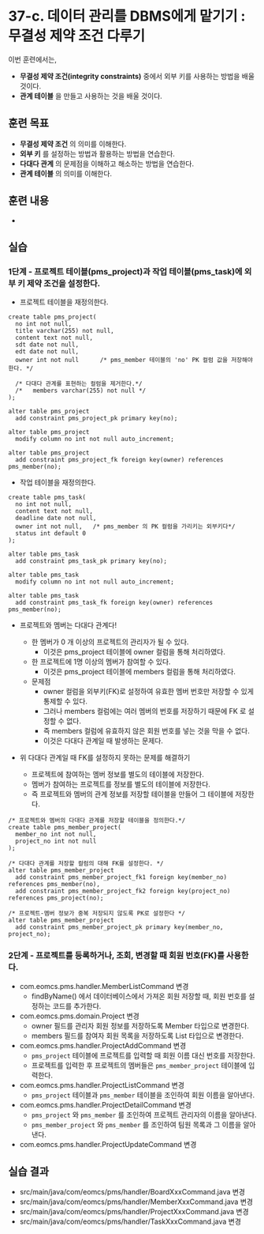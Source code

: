 # 37-c. 데이터 관리를 DBMS에게 맡기기 : 무결성 제약 조건 다루기

이번 훈련에서는,
- **무결성 제약 조건(integrity constraints)** 중에서 외부 키를 사용하는 방법을 배울 것이다.
- **관계 테이블** 을 만들고 사용하는 것을 배울 것이다.


## 훈련 목표
- **무결성 제약 조건** 의 의미를 이해한다.
- **외부 키** 를 설정하는 방법과 활용하는 방법을 연습한다.
- **다대다 관계** 의 문제점을 이해하고 해소하는 방법을 연습한다.
- **관계 테이블** 의 의미를 이해한다.

## 훈련 내용
-

## 실습

### 1단계 - 프로젝트 테이블(pms_project)과 작업 테이블(pms_task)에 외부 키 제약 조건을 설정한다.

- 프로젝트 테이블을 재정의한다.
```
create table pms_project(
  no int not null,
  title varchar(255) not null,
  content text not null,
  sdt date not null,
  edt date not null,
  owner int not null      /* pms_member 테이블의 'no' PK 컬럼 값을 저장해야 한다. */

  /* 다대다 관계를 표현하는 컬럼을 제거한다.*/
  /*   members varchar(255) not null */
);

alter table pms_project
  add constraint pms_project_pk primary key(no);

alter table pms_project
  modify column no int not null auto_increment;

alter table pms_project
  add constraint pms_project_fk foreign key(owner) references pms_member(no);
```

- 작업 테이블을 재정의한다.
```
create table pms_task(
  no int not null,
  content text not null,
  deadline date not null,
  owner int not null,   /* pms_member 의 PK 컬럼을 가리키는 외부키다*/
  status int default 0
);

alter table pms_task
  add constraint pms_task_pk primary key(no);

alter table pms_task
  modify column no int not null auto_increment;

alter table pms_task
  add constraint pms_task_fk foreign key(owner) references pms_member(no);
```

- 프로젝트와 멤버는 다대다 관계다!
  - 한 멤버가 0 개 이상의 프로젝트의 관리자가 될 수 있다.
    - 이것은 pms_project 테이블에 owner 컬럼을 통해 처리하였다.
  - 한 프로젝트에 1명 이상의 멤버가 참여할 수 있다.
    - 이것은 pms_project 테이블에 members 컬럼을 통해 처리하였다.
  - 문제점
    - owner 컬럼을 외부키(FK)로 설정하여 유효한 멤버 번호만 저장할 수 있게 통제할 수 있다.
    - 그러나 members 컬럼에는 여러 멤버의 번호를 저장하기 때문에 FK 로 설정할 수 없다.
    - 즉 members 컬럼에 유효하지 않은 회원 번호를 넣는 것을 막을 수 없다.
    - 이것은 다대다 관계일 때 발생하는 문제다.

- 위 다대다 관계일 때 FK를 설정하지 못하는 문제를 해결하기
  - 프로젝트에 참여하는 멤버 정보를 별도의 테이블에 저장한다.
  - 멤버가 참여하는 프로젝트를 정보를 별도의 테이블에 저장한다.
  - 즉 프로젝트와 멤버의 관계 정보를 저장할 테이블을 만들어 그 테이블에 저장한다.

```
/* 프로젝트와 멤버의 다대다 관계를 저장할 테이블을 정의한다.*/
create table pms_member_project(
  member_no int not null,
  project_no int not null
);

/* 다대다 관계를 저장할 컬럼의 대해 FK를 설정한다. */
alter table pms_member_project
  add constraint pms_member_project_fk1 foreign key(member_no) references pms_member(no),
  add constraint pms_member_project_fk2 foreign key(project_no) references pms_project(no);

/* 프로젝트-멤버 정보가 중복 저장되지 않도록 PK로 설정한다 */
alter table pms_member_project
  add constraint pms_member_project_pk primary key(member_no, project_no);
```

### 2단계 - 프로젝트를 등록하거나, 조회, 변경할 때 회원 번호(FK)를 사용한다.

- com.eomcs.pms.handler.MemberListCommand 변경
  - findByName() 에서 데이터베이스에서 가져온 회원 저장할 때,
    회원 번호를 설정하는 코드를 추가한다.
- com.eomcs.pms.domain.Project 변경
  - owner 필드를 관리자 회원 정보를 저장하도록 Member 타입으로 변경한다.
  - members 필드를 참여자 회원 목록을 저장하도록 List<Member> 타입으로 변경한다.
- com.eomcs.pms.handler.ProjectAddCommand 변경
  - `pms_project` 테이블에 프로젝트를 입력할 때 회원 이름 대신 번호를 저장한다.
  - 프로젝트를 입력한 후 프로젝트의 멤버들은 `pms_member_project` 테이블에 입력한다.
- com.eomcs.pms.handler.ProjectListCommand 변경
  - `pms_project` 테이블과 `pms_member` 테이블을 조인하여 회원 이름을 알아낸다.
- com.eomcs.pms.handler.ProjectDetailCommand 변경
  - `pms_project` 와 `pms_member` 를 조인하여 프로젝트 관리자의 이름을 알아낸다.
  - `pms_member_project` 와 `pms_member` 를 조인하여 팀원 목록과 그 이름을 알아낸다.
- com.eomcs.pms.handler.ProjectUpdateCommand 변경
  
## 실습 결과
- src/main/java/com/eomcs/pms/handler/BoardXxxCommand.java 변경
- src/main/java/com/eomcs/pms/handler/MemberXxxCommand.java 변경
- src/main/java/com/eomcs/pms/handler/ProjectXxxCommand.java 변경
- src/main/java/com/eomcs/pms/handler/TaskXxxCommand.java 변경
